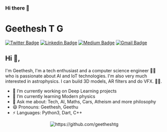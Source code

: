 ### Hi there 👋


# Geethesh T G
[![Twitter Badge](https://img.shields.io/badge/-@GeetheshTG-1ca0f1?style=flat-square&labelColor=1ca0f1&logo=twitter&logoColor=white&link=https://twitter.com/GeetheshTG)](https://twitter.com/GeetheshTG) [![Linkedin Badge](https://img.shields.io/badge/-geetheshtg-blue?style=flat-square&logo=Linkedin&logoColor=white&link=https://www.linkedin.com/in/geetheshtg/)](https://www.linkedin.com/in/geetheshtg/) [![Medium Badge](https://img.shields.io/badge/-@tggeethesh-03a57a?style=flat-square&labelColor=000000&logo=Medium&link=https://medium.com/@tggeethesh/)](https://medium.com/@tggeethesh/)
[![Gmail Badge](https://img.shields.io/badge/-tggeethesh@gmail.com-c14438?style=flat-square&logo=Gmail&logoColor=white&link=mailto:tggeethesh@gmail.com)](mailto:tggeethesh@gmail.com)

## Hi 👋, 
I'm Geethesh, I'm a tech enthusiast and a computer science engineer 👨‍💻 who is passionate about AI and IoT technologies. I'm also very much interested in astrophysics. I can build 3D models, AR filters and do VFX. 
🏄‍♂️. 

- 🔭 I’m currently working on Deep Learning projects
- 🌱 I’m currently learning Modern physics
- 💬 Ask me about: Tech, AI, Maths, Cars, Atheism and more philosophy
- 😄 Pronouns: Geethesh, Geethu
-  ⚡ Languages: Python3, Dart, C++

</p><p align="center"> <img src="https://github-readme-stats.vercel.app/api?username=geetheshtg&show_icons=true" alt="https://github.com/geetheshtg" /> </p>
